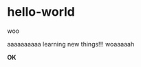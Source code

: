 # hello-world
woo

aaaaaaaaaa
learning new things!!! woaaaaah
<html>
  <body>
    <b>OK</b>
  </body>
  </html>
  
